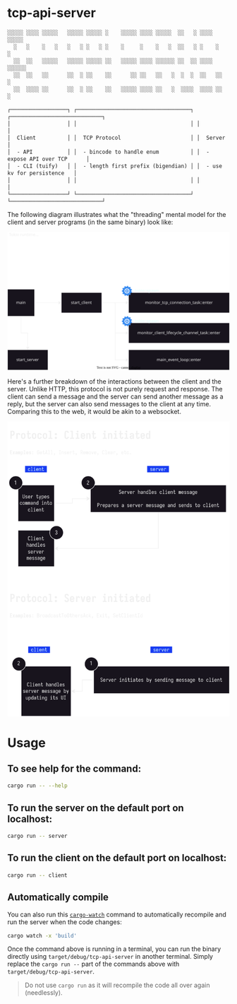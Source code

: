 # tcp-api-server

```
░░░░░ ░░░░ ░░░░░   ░░░░░ ░░░░░ ░    ░░░░░ ░░░░ ░░░░░  ░░   ░ ░░░░ ░░░░░
  ░   ░    ░   ░   ░   ░ ░   ░ ░    ░     ░    ░   ░  ░░   ░ ░    ░   ░
  ░░  ░░   ░░░░░   ░░░░░ ░░░░░ ░░   ░░░░░ ░░░░ ░░░░░░ ░░  ░░ ░░░░ ░░░░░░
  ░░  ░░   ░░      ░░  ░ ░░    ░░      ░░ ░░   ░░   ░  ░  ░  ░░   ░░   ░
  ░░  ░░░░ ░░      ░░  ░ ░░    ░░   ░░░░░ ░░░░ ░░   ░  ░░░░  ░░░░ ░░   ░
```

<!-- Install app from: https://flathub.org/apps/io.github.nokse22.asciidraw -->
<!-- Get glyphs from: https://github.com/r3bl-org/r3bl-ts-utils/blob/main/src/tui-figures/symbols.ts -->

```
┌──────────────────┐ ┌────────────────────────────────────┐ ┌─────────────────────────────┐
│                  │ │                                    │ │                             │
│  Client          │ │  TCP Protocol                      │ │  Server                     │
│  - API           │ │  - bincode to handle enum          │ │  - expose API over TCP      │
│  - CLI (tuify)   │ │  - length first prefix (bigendian) │ │  - use kv for persistence   │
│                  │ │                                    │ │                             │
└──────────────────┘ └────────────────────────────────────┘ └─────────────────────────────┘
```

<!-- Source diagram:
https://asciiflow.com/#/share/eJzFk8FqwkAQhl9lmJOCuRQkNDeRHoQigXrcS0wmunSdDZuNJIggPkEPHvowPo1P0qT0oGQhEAld%2FsMsMzvf%2FgxzQI52hAEXSk1QRRUZDPAgsBQYvE79icCqjl78JrJU2voi8Ha59hY887iXvoZFCsGNrdb589pOuErPnaV3pPn74m25cpBW8xBCo62OteogfZDZk%2BkieTALFy5PHqwlxzohsBq2ESeKgLjYOUgeUJnpnH5b6QbafLNNql3ByBYyrcaPJEW8sVtIpcktZIZSWcJoLTfEiYx4fE8qasznHlJtICOTy9wSx%2FRIctgdZE63y6mX%2FmFDvgfeEDzi8QduiDC9)
-->

The following diagram illustrates what the "threading" mental model for the client and
server programs (in the same binary) look like:

![image](./main_diagram.drawio_1.svg)

Here's a further breakdown of the interactions between the client and the server. Unlike
HTTP, this protocol is not purely request and response. The client can send a message and
the server can send another message as a reply, but the server can also send messages to
the client at any time. Comparing this to the web, it would be akin to a websocket.

![image](./main_diagram.drawio_2.svg)

# Usage

## To see help for the command:

```sh
cargo run -- --help
```

## To run the server on the default port on localhost:

```sh
cargo run -- server
```

## To run the client on the default port on localhost:

```sh
cargo run -- client
```

## Automatically compile

You can also run this [`cargo-watch`](https://crates.io/crates/cargo-watch) command to
automatically recompile and run the server when the code changes:

```sh
cargo watch -x 'build'
```

Once the command above is running in a terminal, you can run the binary directly using
`target/debug/tcp-api-server` in another terminal. Simply replace the `cargo run --` part
of the commands above with `target/debug/tcp-api-server`.

> Do not use `cargo run` as it will recompile the code all over again (needlessly).